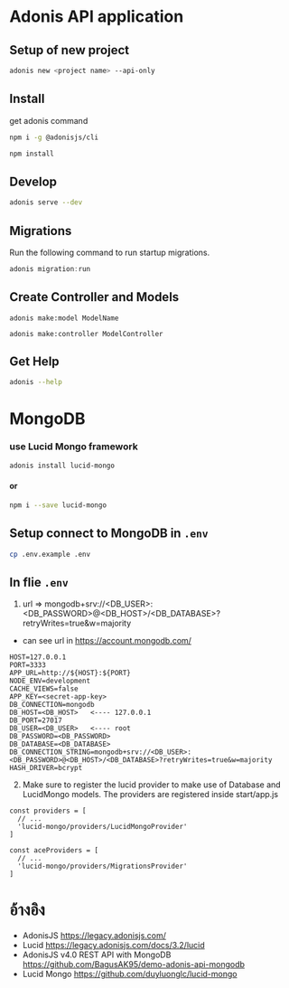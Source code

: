 # Adonis API application
## Setup of new project
```bash
adonis new <project name> --api-only
```
## Install
get adonis command
```bash
npm i -g @adonisjs/cli
```
```bash
npm install
```
## Develop
```bash
adonis serve --dev
```
## Migrations

Run the following command to run startup migrations.

```js
adonis migration:run
```
## Create Controller and Models
```
adonis make:model ModelName
```
```
adonis make:controller ModelController
```
## Get Help
```bash
adonis --help
```
# MongoDB
### use Lucid Mongo framework
```bash
adonis install lucid-mongo
```
#### or
```bash
npm i --save lucid-mongo
```
## Setup connect to MongoDB in ````.env````
```bash
cp .env.example .env
```
## In flie ````.env````
1. url => mongodb+srv://<DB_USER>:<DB_PASSWORD>@<DB_HOST>/<DB_DATABASE>?retryWrites=true&w=majority
* can see url in https://account.mongodb.com/
```
HOST=127.0.0.1
PORT=3333
APP_URL=http://${HOST}:${PORT}
NODE_ENV=development
CACHE_VIEWS=false
APP_KEY=<secret-app-key>
DB_CONNECTION=mongodb
DB_HOST=<DB_HOST>   <---- 127.0.0.1
DB_PORT=27017
DB_USER=<DB_USER>   <---- root
DB_PASSWORD=<DB_PASSWORD>
DB_DATABASE=<DB_DATABASE>
DB_CONNECTION_STRING=mongodb+srv://<DB_USER>:<DB_PASSWORD>@<DB_HOST>/<DB_DATABASE>?retryWrites=true&w=majority
HASH_DRIVER=bcrypt
```

2. Make sure to register the lucid provider to make use of Database and LucidMongo models. The providers are registered inside start/app.js
```
const providers = [
  // ...
  'lucid-mongo/providers/LucidMongoProvider'
]

const aceProviders = [
  // ...
  'lucid-mongo/providers/MigrationsProvider'
]
```


# อ้างอิง
* AdonisJS https://legacy.adonisjs.com/
* Lucid https://legacy.adonisjs.com/docs/3.2/lucid
* AdonisJS v4.0 REST API with MongoDB https://github.com/BagusAK95/demo-adonis-api-mongodb
* Lucid Mongo https://github.com/duyluonglc/lucid-mongo
